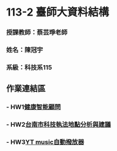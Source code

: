 # 113-2 臺師大資料結構

### 授課教師：蔡芸琤老師

### 姓名：陳冠宇

### 系級：科技系115

## 作業連結區

### - HW1[健康智能顧問](https://github.com/guanyu1127/Data/tree/main/Hw1)
### - HW2[台南市科技執法地點分析與建議](https://github.com/guanyu1127/Data/tree/main/Hw2)
### - HW3[YT music自動撥放器](https://github.com/guanyu1127/Data/tree/main/Hw3)
